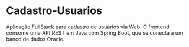 # Cadastro-Usuarios
Aplicação FullStack para cadastro de usuários via Web. O frontend consome uma API REST em Java com Spring Boot, que se conecta a um banco de dados Oracle.
